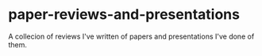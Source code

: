 # paper-reviews-and-presentations
A collecion of reviews I've written of papers and presentations I've done of them.
